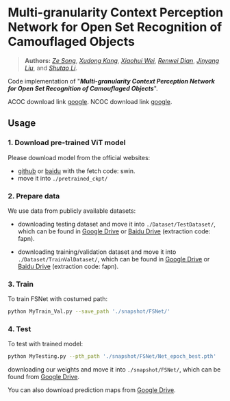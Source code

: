# Multi-granularity Context Perception Network for Open Set Recognition of Camouflaged Objects
> **Authors:** 
> [*Ze Song*](https://scholar.google.com/citations?user=uatSii8AAAAJ&hl=zh-CN&oi=sra),
> [*Xudong Kang*](https://scholar.google.com/citations?user=5XOeLZYAAAAJ&hl=en),
> [*Xiaohui Wei*](https://scholar.google.co.il/citations?user=Uq50h3gAAAAJ&hl=zh-CN),
> [*Renwei Dian*](https://scholar.google.com/citations?user=EoTrH5UAAAAJ&hl=en),
> [*Jinyang Liu*](https://scholar.google.com/citations?user=PxUXOdsAAAAJ&hl=en),
> and [*Shutao Li*](https://scholar.google.com/citations?user=PlBq8n8AAAAJ&hl=en).


Code implementation of "_**Multi-granularity Context Perception Network for Open Set Recognition of Camouflaged Objects**_". 

ACOC download link [google](https://drive.google.com/file/d/14dwo37hSMz-gjRPpnLLVo2LVl4_bl95j/view?usp=drive_link). 
NCOC download link [google](https://drive.google.com/file/d/1LgToD8QQRJ6AelA2VC0dqkIwOlQcXxBw/view?usp=drive_link).
## Usage
### 1. Download pre-trained ViT model
Please download model from the official websites: 
* [github](https://github.com/SwinTransformer/storage/releases/download/v1.0.0/swin_base_patch4_window12_384_22k.pth) or [baidu](https://pan.baidu.com/share/init?surl=vwJxnJcVqcLZAw9HaqiR6g) with the fetch code: swin.
* move it into ``` ./pretrained_ckpt/ ```

### 2. Prepare data

We use data from publicly available datasets:
+ downloading testing dataset and move it into `./Dataset/TestDataset/`, 
    which can be found in [Google Drive](https://drive.google.com/file/d/1SLRB5Wg1Hdy7CQ74s3mTQ3ChhjFRSFdZ/view?usp=sharing) or [Baidu Drive](https://pan.baidu.com/s/1F3tVEWYzKYp5NBv3cjiaAg) (extraction code: fapn). 

+ downloading training/validation dataset and move it into `./Dataset/TrainValDataset/`, 
    which can be found in [Google Drive](https://drive.google.com/file/d/1Kifp7I0n9dlWKXXNIbN7kgyokoRY4Yz7/view?usp=sharing) or [Baidu Drive](https://pan.baidu.com/s/1uyQz0b_r_5yCee0orSw7EA) (extraction code: fapn). 

### 3. Train

To train FSNet with costumed path:

```bash
python MyTrain_Val.py --save_path './snapshot/FSNet/'
```
### 4. Test

To test with trained model:

```bash
python MyTesting.py --pth_path './snapshot/FSNet/Net_epoch_best.pth'
```

downloading our weights and move it into `./snapshot/FSNet/`, 
    which can be found from [Google Drive](https://drive.google.com/file/d/1Bgi8MThe1eEE9fYyaHuLHacO1Cs_e9Ta/view?usp=share_link).
    
 You can also download prediction maps from [Google Drive](https://drive.google.com/file/d/1kT9l9NrwWCffP4EQ7ITBd834389xY8iV/view?usp=share_link).





